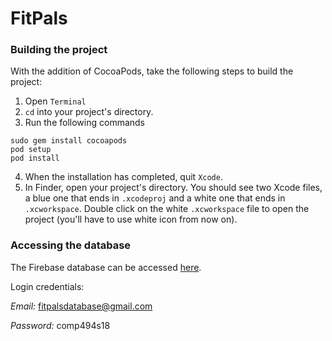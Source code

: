 # FitPals

### Building the project
With the addition of CocoaPods, take the following steps to build the project:
1. Open `Terminal`
2. `cd` into your project's directory.
3. Run the following commands
```
sudo gem install cocoapods
pod setup
pod install
```
4. When the installation has completed, quit `Xcode`.
5. In Finder, open your project's directory. You should see two Xcode files, a blue one that ends in `.xcodeproj` and a white one that ends in `.xcworkspace`. Double click on the white `.xcworkspace` file to open the project (you'll have to use white icon from now on).


### Accessing the database
The Firebase database can be accessed [here](https://firebase.google.com).

Login credentials:

  *Email:* fitpalsdatabase@gmail.com
  
  *Password:* comp494s18
